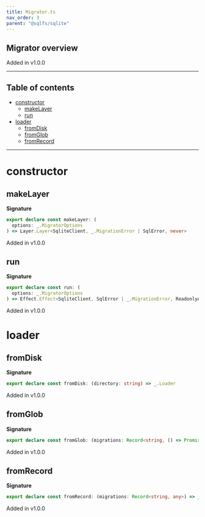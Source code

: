 ```yaml
---
title: Migrator.ts
nav_order: 3
parent: "@sqlfx/sqlite"
---
```


## Migrator overview

Added in v1.0.0

---

<h2 class="text-delta">Table of contents</h2>

- [constructor](#constructor)
  - [makeLayer](#makelayer)
  - [run](#run)
- [loader](#loader)
  - [fromDisk](#fromdisk)
  - [fromGlob](#fromglob)
  - [fromRecord](#fromrecord)

---

# constructor

## makeLayer

**Signature**

```ts
export declare const makeLayer: (
  options: _.MigratorOptions
) => Layer.Layer<SqliteClient, _.MigrationError | SqlError, never>
```

Added in v1.0.0

## run

**Signature**

```ts
export declare const run: (
  options: _.MigratorOptions
) => Effect.Effect<SqliteClient, SqlError | _.MigrationError, ReadonlyArray<readonly [id: number, name: string]>>
```

Added in v1.0.0

# loader

## fromDisk

**Signature**

```ts
export declare const fromDisk: (directory: string) => _.Loader
```

Added in v1.0.0

## fromGlob

**Signature**

```ts
export declare const fromGlob: (migrations: Record<string, () => Promise<any>>) => _.Loader
```

Added in v1.0.0

## fromRecord

**Signature**

```ts
export declare const fromRecord: (migrations: Record<string, any>) => _.Loader
```

Added in v1.0.0
